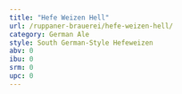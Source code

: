 ```yaml
---
title: "Hefe Weizen Hell"
url: /ruppaner-brauerei/hefe-weizen-hell/
category: German Ale
style: South German-Style Hefeweizen
abv: 0
ibu: 0
srm: 0
upc: 0
---
```


